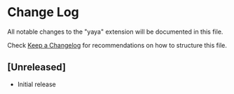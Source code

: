 # Change Log

All notable changes to the "yaya" extension will be documented in this file.

Check [Keep a Changelog](http://keepachangelog.com/) for recommendations on how to structure this file.

## [Unreleased]

- Initial release